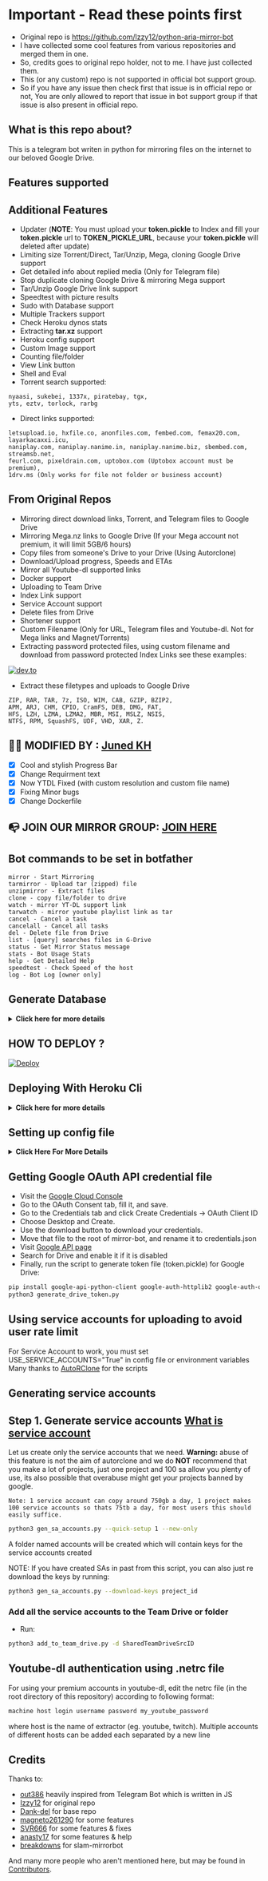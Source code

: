 # Important - Read these points first

- Original repo is <https://github.com/lzzy12/python-aria-mirror-bot>
- I have collected some cool features from various repositories and merged them in one.
- So, credits goes to original repo holder, not to me. I have just collected them.
- This (or any custom) repo is not supported in official bot support group.
- So if you have any issue then check first that issue is in official repo or not, You are only allowed to report that issue in bot support group if that issue is also present in official repo.

## **What is this repo about?**

This is a telegram bot writen in python for mirroring files on the internet to our beloved Google Drive.

## **Features supported**

## Additional Features

- Updater (**NOTE**: You must upload your **token.pickle** to Index and fill your **token.pickle** url to **TOKEN_PICKLE_URL**, because your **token.pickle** will deleted after update)
- Limiting size Torrent/Direct, Tar/Unzip, Mega, cloning Google Drive support
- Get detailed info about replied media (Only for Telegram file)
- Stop duplicate cloning Google Drive & mirroring Mega support
- Tar/Unzip Google Drive link support
- Speedtest with picture results
- Sudo with Database support
- Multiple Trackers support
- Check Heroku dynos stats
- Extracting **tar.xz** support
- Heroku config support
- Custom Image support
- Counting file/folder
- View Link button
- Shell and Eval
- Torrent search supported:

```comment
nyaasi, sukebei, 1337x, piratebay, tgx,
yts, eztv, torlock, rarbg
```

- Direct links supported:

```comment
letsupload.io, hxfile.co, anonfiles.com, fembed.com, femax20.com, layarkacaxxi.icu,
naniplay.com, naniplay.nanime.in, naniplay.nanime.biz, sbembed.com, streamsb.net,
feurl.com, pixeldrain.com, uptobox.com (Uptobox account must be premium),
1drv.ms (Only works for file not folder or business account)
```

## From Original Repos

- Mirroring direct download links, Torrent, and Telegram files to Google Drive
- Mirroring Mega.nz links to Google Drive (If your Mega account not premium, it will limit 5GB/6 hours)
- Copy files from someone's Drive to your Drive (Using Autorclone)
- Download/Upload progress, Speeds and ETAs
- Mirror all Youtube-dl supported links
- Docker support
- Uploading to Team Drive
- Index Link support
- Service Account support
- Delete files from Drive
- Shortener support
- Custom Filename (Only for URL, Telegram files and Youtube-dl. Not for Mega links and Magnet/Torrents)
- Extracting password protected files, using custom filename and download from password protected Index Links see these examples:

[![dev.to](https://img.shields.io/badge/see%20on%20telegraph-grey?style=for-the-badge)](https://telegra.ph/Magneto-Python-Aria---Custom-Filename-Examples-01-20)

- Extract these filetypes and uploads to Google Drive

```comment
ZIP, RAR, TAR, 7z, ISO, WIM, CAB, GZIP, BZIP2,
APM, ARJ, CHM, CPIO, CramFS, DEB, DMG, FAT,
HFS, LZH, LZMA, LZMA2, MBR, MSI, MSLZ, NSIS,
NTFS, RPM, SquashFS, UDF, VHD, XAR, Z.
```

## 👩‍🚒 **MODIFIED BY** : [**Juned KH**](https://t.me/kjuned007)

- [x] Cool and stylish Progress Bar
- [x] Change Requirment text
- [x] Now YTDL Fixed (with custom resolution and custom file name)
- [x] Fixing Minor bugs
- [x] Change Dockerfile

## 📭 **JOIN OUR MIRROR GROUP:** [JOIN HERE](https://t.me/torrent_to_drive)

## Bot commands to be set in botfather

```comment
mirror - Start Mirroring
tarmirror - Upload tar (zipped) file
unzipmirror - Extract files
clone - copy file/folder to drive
watch - mirror YT-DL support link
tarwatch - mirror youtube playlist link as tar
cancel - Cancel a task
cancelall - Cancel all tasks
del - Delete file from Drive
list - [query] searches files in G-Drive
status - Get Mirror Status message
stats - Bot Usage Stats
help - Get Detailed Help
speedtest - Check Speed of the host
log - Bot Log [owner only]
```

## **Generate Database**

<details>
    <summary>
        <b>Click here for more details</b></summary>

### **1. Using ElephantSQL**

- Go to <https://elephantsql.com/> and create account (skip this if you already have ElephantSQL account)
- Hit **Create New Instance**
- Follow the further instructions in the screen
- Hit **Select Region**
- Hit **Review**
- Hit **Create instance**
- Select your database name
- Copy your database url, and fill to **DATABASE_URL** in config

### **2. Using Heroku PostgreSQL**

[![dev.to](https://img.shields.io/badge/see%20on%20dev.to-black?style=for-the-badge&logo=dev-dot-to)](https://dev.to/prisma/how-to-setup-a-free-postgresql-database-on-heroku-1dc1)

**NOTE**: If you are deploying on Heroku using Heroku button, no need to generate database manually, because it will automatic generate database when first deploying

</details>

## **HOW TO DEPLOY** ?

[![Deploy](https://www.herokucdn.com/deploy/button.svg)](https://dashboard.heroku.com/new?template=https://github.com/junedkh/Torrent-Mirror/tree/master)

## **Deploying With Heroku Cli**

<details>
<summary><b>Click here for more details</b></summary>

- Run the script to generate token file(token.pickle) for Google Drive:

```bash
python3 generate_drive_token.py
```

- Install [Heroku cli](https://devcenter.heroku.com/articles/heroku-cli)
- Login into your heroku account with command:

```bash
heroku login
```

- Create a new heroku app:

```bash
heroku create appname
```

- Select This App in your Heroku-cli:

```bash
heroku git:remote -a appname
```

- Change Dyno Stack to a Docker Container:

```bash
heroku stack:set container
```

- Add Heroku Postgres (only if you are deploying it for the 1st time)

```bash
heroku addons:create heroku-postgresql
```

- Add Private Credentials and Config Stuff:

```bash
git add -f credentials.json token.pickle config.env heroku.yml
```

- Commit new changes:

```bash
git commit -m "Added Creds."
```

- Push Code to Heroku:

```bash
git push heroku master --force
```

- Restart Worker by these commands:

```bash
heroku ps:scale worker=0
```

```bash
heroku ps:scale worker=1
```

</details>

## **Setting up config file**

<details>
    <summary><b>Click Here For More Details</b></summary>

```bash
cp config_sample.env config.env
```

- Remove the first line saying:

```comment
_____REMOVE_THIS_LINE_____=True
```

Fill up rest of the fields. Meaning of each fields are discussed below:

### **Required Field**

- **BOT_TOKEN**: The Telegram bot token that you get from [@BotFather](https://t.me/BotFather)
- **TELEGRAM_API**: This is to authenticate to your Telegram account for downloading Telegram files. You can get this from <https://my.telegram.org> DO NOT put this in quotes.
- **TELEGRAM_HASH**: This is to authenticate to your Telegram account for downloading Telegram files. You can get this from <https://my.telegram.org>
- **OWNER_ID**: The Telegram user ID (not username) of the Owner of the bot
- **DATABASE_URL**: Your Database URL. See [Generate Database](https://github.com/junedkh/Torrent-Mirror/tree/master#generate-database) to generate database. (**NOTE**: If you deploying on Heroku using Heroku button, no need to generate database manually, because it will automatic generate database when first deploying)
- **GDRIVE_FOLDER_ID**: This is the folder ID of the Google Drive Folder to which you want to upload all the mirrors.
- **DOWNLOAD_DIR**: The path to the local folder where the downloads should be downloaded to
- **DOWNLOAD_STATUS_UPDATE_INTERVAL**: A short interval of time in seconds after which the Mirror progress message is updated. (I recommend to keep it `5` seconds at least)
- **AUTO_DELETE_MESSAGE_DURATION**: Interval of time (in seconds), after which the bot deletes it's message (and command message) which is expected to be viewed instantly. (**Note**: Set to `-1` to never automatically delete messages)
- **UPSTREAM_REPO**: Link for Bot Upstream Repo, if you want default update, fill `https://github.com/junedkh/Torrent-Mirror` .
- **UPSTREAM_BRANCH**: Branch name for Bot Upstream Repo, fill `master`.

### Optional Field

- **ACCOUNTS_ZIP_URL**: Only if you want to load your Service Account externally from an Index Link. Archive your Service Account json files to a zip file directly (don't archive the accounts folder. Select all the jsons inside and zip them only instead. Name the zip file with whatever you want, it doesn't matter). Fill this with the direct link of that file.
- **TOKEN_PICKLE_URL**: Only if you want to load your **token.pickle** externally from an Index Link. Fill this with the direct link of that file.
- **AUTHORIZED_CHATS**: Fill user_id and chat_id of you want to authorize.
- **IS_TEAM_DRIVE**: Set to `True` if `GDRIVE_FOLDER_ID` is from a Team Drive else `False` or Leave it empty.
- **USE_SERVICE_ACCOUNTS**: (Leave empty if unsure) Whether to use Service Accounts or not. For this to work see [Using Service Accounts](https://github.com/junedkh/Torrent-Mirror/tree/master#step-1-generate-service-accounts-what-is-service-account) section below.
- **INDEX_URL**: Refer to <https://gitlab.com/ParveenBhadooOfficial/Google-Drive-Index> The URL should not have any trailing '/'
- **MEGA_API_KEY**: Mega.nz api key to mirror mega.nz links. Get it from [Mega SDK Page](https://mega.nz/sdk)
- **MEGA_EMAIL_ID**: Your email id you used to sign up on mega.nz for using premium accounts (Leave th)
- **MEGA_PASSWORD**: Your password for your mega.nz account
- **BLOCK_MEGA_FOLDER**: If you want to remove mega.nz folder support, set it to `True`.
- **BLOCK_MEGA_LINKS**: If you want to remove mega.nz mirror support, set it to `True`.
- **STOP_DUPLICATE_MIRROR**: (Leave empty if unsure) if this field is set to `True`, bot will check file in Drive, if it is present in Drive, downloading will be stopped. (**Note**: File will be checked using filename, not using filehash, so this feature is not perfect yet)
- **STOP_DUPLICATE_MEGA**: (Leave empty if unsure) if this field is set to `True`, bot will check file in Drive, if it is present in Drive, downloading Mega will be stopped.
- **STOP_DUPLICATE_CLONE**: (Leave empty if unsure) if this field is set to `True`, bot will check file in Drive, if it is present in Drive, cloning will be stopped.
- **CLONE_LIMIT**: To limit cloning Google Drive (leave space between number and unit, Available units is (gb or GB, tb or TB).
- **MEGA_LIMIT**: To limit downloading Mega (leave space between number and unit, Available units is (gb or GB, tb or TB).
- **TORRENT_DIRECT_LIMIT**: To limit the Torrent/Direct mirror size, Leave space between number and unit. Available units is (gb or GB, tb or TB).
- **TAR_UNZIP_LIMIT**: To limit mirroring as Tar or unzipmirror. Available units is (gb or GB, tb or TB).
- **IMAGE_URL**: Show Image/Logo in /start message. Fill value of image your link image, use telegra.ph or any direct link image.
- **VIEW_LINK**: View Link button to open file Index Link in browser instead of direct download link, you can figure out if it's compatible with your Index code or not, open any video from you Index and check if the END of link from browser link bar is `?a=view`, if yes make it `True` it will work (Compatible with [Bhadoo Index](https://gitlab.com/ParveenBhadooOfficial/Google-Drive-Index) Code)
- **UPTOBOX_TOKEN**: Uptobox token to mirror uptobox links. Get it from [Uptobox Premium Account](https://uptobox.com/my_account).
- **HEROKU_API_KEY**: (Only if you deploying on Heroku) Your Heroku API key, get it from <https://dashboard.heroku.com/account>.
- **HEROKU_APP_NAME**: (Only if you deploying on Heroku) Your Heroku app name.
- **IGNORE_PENDING_REQUESTS**: (Optional field) If you want the bot to ignore pending requests after it restarts, set this to `True`.
- **SHORTENER_API**: Fill your Shortener api key if you are using Shortener.
- **SHORTENER**: if you want to use Shortener in Gdrive and index link, fill Shortener url here. Examples:

```comment
exe.io, gplinks.in, shrinkme.io, urlshortx.com, shortzon.com, linkvertise.com, shorte.st
```

Above are the supported url Shorteners. Except these only some url Shorteners are supported.

**Note**: You can limit maximum concurrent downloads by changing the value of **MAX_CONCURRENT_DOWNLOADS** in aria.sh. By default, it's set to `7`.

### Add more buttons (Optional Field)

Three buttons are already added of Drive Link, Index Link, and View Link, you can add extra buttons, these are optional, if you don't know what are below entries, simply leave them, don't fill anything in them.

- **BUTTON_FOUR_NAME**:
- **BUTTON_FOUR_URL**:
- **BUTTON_FIVE_NAME**:
- **BUTTON_FIVE_URL**:
- **BUTTON_SIX_NAME**:
- **BUTTON_SIX_URL**:

</details>

## Getting Google OAuth API credential file

- Visit the [Google Cloud Console](https://console.developers.google.com/apis/credentials)
- Go to the OAuth Consent tab, fill it, and save.
- Go to the Credentials tab and click Create Credentials -> OAuth Client ID
- Choose Desktop and Create.
- Use the download button to download your credentials.
- Move that file to the root of mirror-bot, and rename it to credentials.json
- Visit [Google API page](https://console.developers.google.com/apis/library)
- Search for Drive and enable it if it is disabled
- Finally, run the script to generate token file (token.pickle) for Google Drive:

```bash
pip install google-api-python-client google-auth-httplib2 google-auth-oauthlib
python3 generate_drive_token.py
```

## **Using service accounts for uploading to avoid user rate limit**

For Service Account to work, you must set USE_SERVICE_ACCOUNTS="True" in config file or environment variables
Many thanks to [AutoRClone](https://github.com/xyou365/AutoRclone) for the scripts

## **Generating service accounts**

## **Step 1. Generate service accounts [What is service account](https://cloud.google.com/iam/docs/service-accounts)**

Let us create only the service accounts that we need.
**Warning:** abuse of this feature is not the aim of autorclone and we do **NOT** recommend that you make a lot of projects, just one project and 100 sa allow you plenty of use, its also possible that overabuse might get your projects banned by google.

```comment
Note: 1 service account can copy around 750gb a day, 1 project makes 100 service accounts so thats 75tb a day, for most users this should easily suffice.
```

``` bash
python3 gen_sa_accounts.py --quick-setup 1 --new-only
```

A folder named accounts will be created which will contain keys for the service accounts created

NOTE: If you have created SAs in past from this script, you can also just re download the keys by running:

```bash
python3 gen_sa_accounts.py --download-keys project_id
```

### Add all the service accounts to the Team Drive or folder

- Run:

```bash
python3 add_to_team_drive.py -d SharedTeamDriveSrcID
```

## **Youtube-dl authentication using .netrc file**

For using your premium accounts in youtube-dl, edit the netrc file (in the root directory of this repository) according to following format:

```sh
machine host login username password my_youtube_password
```

where host is the name of extractor (eg. youtube, twitch). Multiple accounts of different hosts can be added each separated by a new line

## **Credits**

Thanks to:

- [out386](https://github.com/out386) heavily inspired from Telegram Bot which is written in JS
- [Izzy12](https://github.com/lzzy12/) for original repo
- [Dank-del](https://github.com/Dank-del/) for base repo
- [magneto261290](https://github.com/magneto261290/) for some features
- [SVR666](https://github.com/SVR666/) for some features & fixes
- [anasty17](https://github.com/anasty17) for some features & help
- [breakdowns](https://github.com/breakdowns) for slam-mirrorbot

And many more people who aren't mentioned here, but may be found in [Contributors](https://github.com/junedkh/Torrent-Mirror/graphs/contributors).
